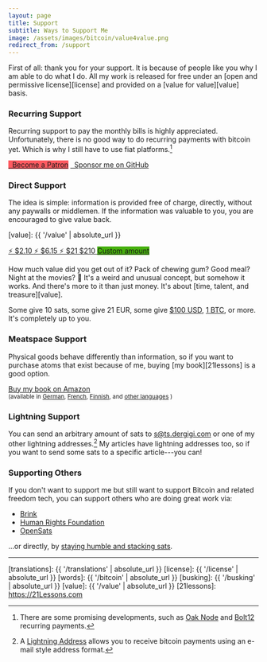 ```yaml
---
layout: page
title: Support
subtitle: Ways to Support Me
image: /assets/images/bitcoin/value4value.png
redirect_from: /support
---
```


First of all: thank you for your support. It is because of people like you why I
am able to do what I do. All my work is released for free under an [open and
permissive license][license] and provided on a [value for value][value] basis.

### Recurring Support

Recurring support to pay the monthly bills is highly appreciated. Unfortunately,
there is no good way to do recurring payments with bitcoin yet. Which is why I
still have to use fiat platforms.[^fn-oak]

<div class="action-buttons">
  <div class="button button-black button-medium">
    <a href="https://patreon.com/dergigi" style="background-color: #ff5a60;"><i class="fab fa-patreon"></i> &nbsp; Become a Patron</a>
    <a href="https://github.com/sponsors/dergigi"><i class="fab fa-github"></i> &nbsp; Sponsor me on GitHub</a>
  </div>
</div>

[^fn-oak]: There are some promising developments, such as [Oak Node](https://oak-node.net/doc/trunk/README.md) and [Bolt12](https://bootstrap.bolt12.org/examples) recurring payments.

### Direct Support

The idea is simple: information is provided free of charge, directly, without
any paywalls or middlemen. If the information was valuable to you, you are
encouraged to give value back.

[value]: {{ '/value' | absolute_url }}

<div class="action-buttons">
  <div class="button button-blue button-medium">
    <a href="https://ts.dergigi.com/api/v1/invoices?storeId=3WkiYEG5DaQv7Ak5M2UjUi1pe5FFTPyNF1yAE9CVLNJn&orderId=V4V-2&checkoutDesc=Value+for+Value%3A+Give+as+much+as+it+is+worth+to+you.&currency=USD&price=2.10">
      ⚡ $2.10
    </a>
    <a href="https://ts.dergigi.com/api/v1/invoices?storeId=3WkiYEG5DaQv7Ak5M2UjUi1pe5FFTPyNF1yAE9CVLNJn&orderId=V4V-6&checkoutDesc=Value+for+Value%3A+Give+as+much+as+it+is+worth+to+you.&currency=USD&price=6.15">
      ⚡ $6.15
    </a>
    <a href="https://ts.dergigi.com/api/v1/invoices?storeId=3WkiYEG5DaQv7Ak5M2UjUi1pe5FFTPyNF1yAE9CVLNJn&orderId=V4V-21&checkoutDesc=Value+for+Value%3A+Give+as+much+as+it+is+worth+to+you.&currency=USD&price=21">
      ⚡ $21
    </a>
    <a href="https://ts.dergigi.com/api/v1/invoices?storeId=3WkiYEG5DaQv7Ak5M2UjUi1pe5FFTPyNF1yAE9CVLNJn&orderId=V4V-210&checkoutDesc=Value+for+Value%3A+Give+as+much+as+it+is+worth+to+you.&currency=USD&price=210">
      $210
    </a>
    <a style="background-color: #46B00C;" href="https://ts.dergigi.com/api/v1/invoices?storeId=3WkiYEG5DaQv7Ak5M2UjUi1pe5FFTPyNF1yAE9CVLNJn&orderId=V4V&checkoutDesc=Value+for+Value%3A+Give+as+much+as+it+is+worth+to+you.&currency=USD">
      Custom amount
    </a>
  </div>
</div>

How much value did you get out of it? Pack of chewing gum? Good meal? Night at
the movies? 🍿 It's a weird and unusual concept, but somehow it works. And
there's more to it than just money. It's about [time, talent, and treasure][value].

Some give 10 sats, some give 21 EUR, some give [$100 USD][100], [1 BTC][1btc], or more. It's
completely up to you.

[100]: https://ts.dergigi.com/api/v1/invoices?storeId=3WkiYEG5DaQv7Ak5M2UjUi1pe5FFTPyNF1yAE9CVLNJn&orderId=V4V-100&checkoutDesc=Value+for+Value%3A+Give+as+much+as+it+is+worth+to+you.&currency=USD&price=100

[1btc]: https://ts.dergigi.com/api/v1/invoices?storeId=3WkiYEG5DaQv7Ak5M2UjUi1pe5FFTPyNF1yAE9CVLNJn&orderId=V4V-1BTC&checkoutDesc=Value+for+Value%3A+Give+as+much+as+it+is+worth+to+you.&currency=BTC&price=1

<a id="recurring"></a>

### Meatspace Support

Physical goods behave differently than information, so if you want to purchase
atoms that exist because of me, buying [my book][21lessons] is a good option.

<div class="action-buttons">
  <div class="button button-orange button-medium">
    <a href="https://amzn.to/2Wa4qJo">Buy my book on Amazon</a>
  </div>
  <small>
  (available in
    <a href="https://amzn.to/2AtlfWZ">German</a>,
    <a href="https://amzn.to/3DUxs1O">French</a>,
    <a href="https://amzn.to/2WYYkKL">Finnish</a>, and
    <a href="https://21lessons.com/translations">other languages</a>
    )
  </small>
</div>

<a id="lightning"></a>

### Lightning Support

You can send an arbitrary amount of sats to [s@ts.dergigi.com][sats] or one of
my other lightning addresses.[^ln-addr] My articles have lightning addresses
too, so if you want to send some sats to a specific article---you can!

[sats]: lightning:s@ts.dergigi.com

### Supporting Others

If you don't want to support me but still want to support Bitcoin and related
freedom tech, you can support others who are doing great work via:

- [Brink](https://brink.dev/donate)
- [Human Rights Foundation](https://hrf.org/btc)
- [OpenSats](https://opensats.org/donate)

...or directly, by [staying humble and stacking sats](/family).

---

[translations]: {{ '/translations' | absolute_url }}
[license]: {{ '/license' | absolute_url }}
[words]: {{ '/bitcoin' | absolute_url }}
[busking]: {{ '/busking' | absolute_url }}
[value]: {{ '/value' | absolute_url }}
[21lessons]: https://21Lessons.com

[^ln-addr]: A [Lightning Address](https://lightningaddress.com/) allows you to receive bitcoin payments using an e-mail style address format.
